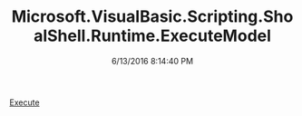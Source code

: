 ﻿---
title: Microsoft.VisualBasic.Scripting.ShoalShell.Runtime.ExecuteModel
date: 6/13/2016 8:14:40 PM
---

[Execute](T-Microsoft.VisualBasic.Scripting.ShoalShell.Runtime.ExecuteModel.Execute.html)
